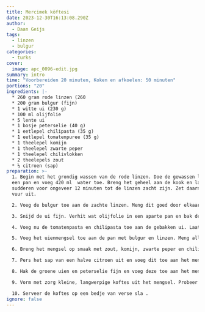 ```yaml
---
title: Mercimek köftesi
date: 2023-12-30T16:13:08.290Z
author:
  - Daan Geijs
tags:
  - linzen
  - bulgur
categories:
  - turks
cover:
  image: apc_0096-edit.jpg
summary: intro
time: "Voorbereiden 20 minuten, Koken en afkoelen: 50 minuten"
portions: "20"
ingredients: |-
  * 260 gram rode linzen (260
  * 200 gram bulgur (fijn)
  * 1 witte ui (230 g)
  * 100 ml olijfolie
  * 5 lente ui
  * 1 bosje peterselie (40 g)
  * 1 eetlepel chilipasta (35 g)
  * 1 eetlepel tomatenpuree (35 g)
  * 1 theelepel komijn
  * 1 theelepel zwarte peper
  * 1 theelepel chilivlokken
  * 2 theelepels zout
  * ½ citroen (sap)
preparation: >-
  1. Begin met het grondig wassen van de rode linzen. Doe de gewassen linzen in
  een pan en voeg 420 ml  water toe. Breng het geheel aan de kook en laat
  sudderen voor ongeveer 12 minuten tot de linzen zacht zijn. Zet daarna het
  vuur uit.

  2. Voeg de bulgur toe aan de zachte linzen. Meng dit goed door elkaar. Dek de pan af en laat het mengsel ongeveer 30 minuten staan, zodat de bulgur kan wellen.

  3. Snijd de ui fijn. Verhit wat olijfolie in een aparte pan en bak de ui tot deze zacht en doorschijnend is.

  4. Voeg nu de tomatenpasta en chilipasta toe aan de gebakken ui. Laat dit mengsel enkele minuten samen bakken zodat de smaken goed kunnen mengen.

  5. Voeg het uienmengsel toe aan de pan met bulgur en linzen. Meng alles grondig zodat de ingrediënten goed verspreid zijn.

  6. Breng het mengsel op smaak met zout, komijn, zwarte peper en chilivlokken. Roer het geheel nogmaals goed door.

  7. Pers het sap van een halve citroen uit en voeg dit toe aan het mengsel voor een frisse toets.

  8. Hak de groene uien en peterselie fijn en voeg deze toe aan het mengsel. Meng dit voorzichtig door.

  9. Vorm met zorg kleine, langwerpige koftes uit het mengsel. Probeer de koftes gelijkmatig te vormen voor een consistente presentatie. Als de koftes moeilijk te vormen zijn, dan kun je een heel klein beetje water toevoegen om het geheel wat plakkerig te maken. 

  10. Serveer de koftes op een bedje van verse sla .
ignore: false
---
```


